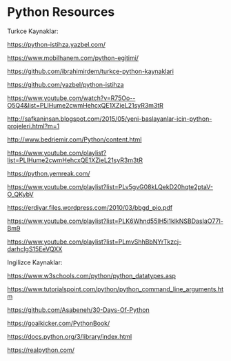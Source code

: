 # Python Resources

Turkce Kaynaklar:

https://python-istihza.yazbel.com/

https://www.mobilhanem.com/python-egitimi/

https://github.com/ibrahimirdem/turkce-python-kaynaklari

https://github.com/yazbel/python-istihza

https://www.youtube.com/watch?v=R75Oo--O5Q4&list=PLIHume2cwmHehcxQE1XZieL21syR3m3tR

http://safkaninsan.blogspot.com/2015/05/yeni-baslayanlar-icin-python-projeleri.html?m=1

http://www.bedriemir.com/Python/content.html

https://www.youtube.com/playlist?list=PLIHume2cwmHehcxQE1XZieL21syR3m3tR

https://python.yemreak.com/

https://www.youtube.com/playlist?list=PLv5gvG08kLQekD20hqte2ptaV-O_QKybV

https://erdiyar.files.wordpress.com/2010/03/bbgd_pio.pdf

https://www.youtube.com/playlist?list=PLK6Whnd55IH5i1klkNSBDasIaO77l-Bm9

https://www.youtube.com/playlist?list=PLmvShhBbNYrTkzcj-darhclgS15EeVQXX


Ingilizce Kaynaklar:

https://www.w3schools.com/python/python_datatypes.asp

https://www.tutorialspoint.com/python/python_command_line_arguments.htm

https://github.com/Asabeneh/30-Days-Of-Python

https://goalkicker.com/PythonBook/

https://docs.python.org/3/library/index.html

https://realpython.com/


